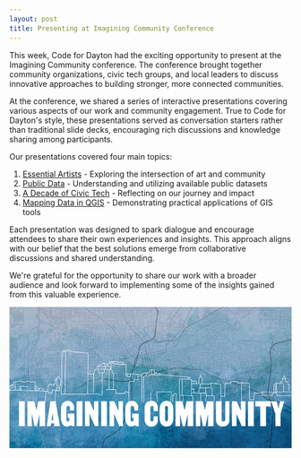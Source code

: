 ```yaml
---
layout: post
title: Presenting at Imagining Community Conference
---
```


This week, Code for Dayton had the exciting opportunity to present at the Imagining Community conference. The conference brought together community organizations, civic tech groups, and local leaders to discuss innovative approaches to building stronger, more connected communities.

At the conference, we shared a series of interactive presentations covering various aspects of our work and community engagement. True to Code for Dayton's style, these presentations served as conversation starters rather than traditional slide decks, encouraging rich discussions and knowledge sharing among participants.

Our presentations covered four main topics:

1. [Essential Artists](https://docs.google.com/presentation/d/1BzqObaV-g9FKaqZMzXLSY18xJ3cjIMFaDm0oK7KdHms/edit?usp=sharing) - Exploring the intersection of art and community
2. [Public Data](https://docs.google.com/presentation/d/1OY1cQm2FaKelQdHWwMBsXb7eYVvVhAgzA0Edt4Rljuw/edit?usp=drive_link) - Understanding and utilizing available public datasets
3. [A Decade of Civic Tech](https://docs.google.com/presentation/d/1-Q0PqkTnDvjDD1JDZgWe3W8NjmzZq2D3R_QBGGvtju8/edit?usp=drive_link) - Reflecting on our journey and impact
4. [Mapping Data in QGIS](https://docs.google.com/presentation/d/1zpixN9VsDQXxy9VxaIVr56TVNOHo8j_WsqSfeVZl4eI/edit?usp=drive_link) - Demonstrating practical applications of GIS tools

Each presentation was designed to spark dialogue and encourage attendees to share their own experiences and insights. This approach aligns with our belief that the best solutions emerge from collaborative discussions and shared understanding.

We're grateful for the opportunity to share our work with a broader audience and look forward to implementing some of the insights gained from this valuable experience.

![Imagining Community Conference](/img/posts/ic-header.jpg)